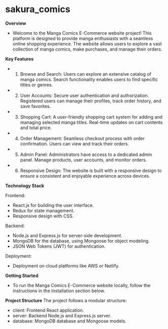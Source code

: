 # sakura_comics

**Overview**
  - Welcome to the Manga Comics E-Commerce website project! This platform is designed to provide manga enthusiasts with a seamless online shopping     experience. The website allows users to explore a vast collection of manga comics, make purchases, and manage their orders.

**Key Features** 
 - 1. Browse and Search:
      Users can explore an extensive catalog of manga comics.
      Search functionality enables users to find specific titles or genres.

 - 2. User Accounts:
      Secure user authentication and authorization.      
      Registered users can manage their profiles, track order history, and save favorites.

 - 3. Shopping Cart:
      A user-friendly shopping cart system for adding and managing selected manga titles.
      Real-time updates on cart contents and total price.

 - 4. Order Management:
      Seamless checkout process with order confirmation.
      Users can view and track their orders.

 - 5. Admin Panel:
      Administrators have access to a dedicated admin panel.
      Manage products, user accounts, and monitor orders.

 - 6. Responsive Design:
      The website is built with a responsive design to ensure a consistent and enjoyable experience across devices.

**Technology Stack**

Frontend:

 - React.js for building the user interface.
 - Redux for state management.
 - Responsive design with CSS.

Backend:

 - Node.js and Express.js for server-side development.
 - MongoDB for the database, using Mongoose for object modeling.
 - JSON Web Tokens (JWT) for authentication.

Deployment:

 - Deployment on cloud platforms like AWS or Netlify.

**Getting Started**

 - To run the Manga Comics E-Commerce website locally, follow the instructions in the Installation section below.

**Project Structure**
The project follows a modular structure:

 - client: Frontend React application.
 - server: Backend Node.js and Express.js server.
 - database: MongoDB database and Mongoose models.